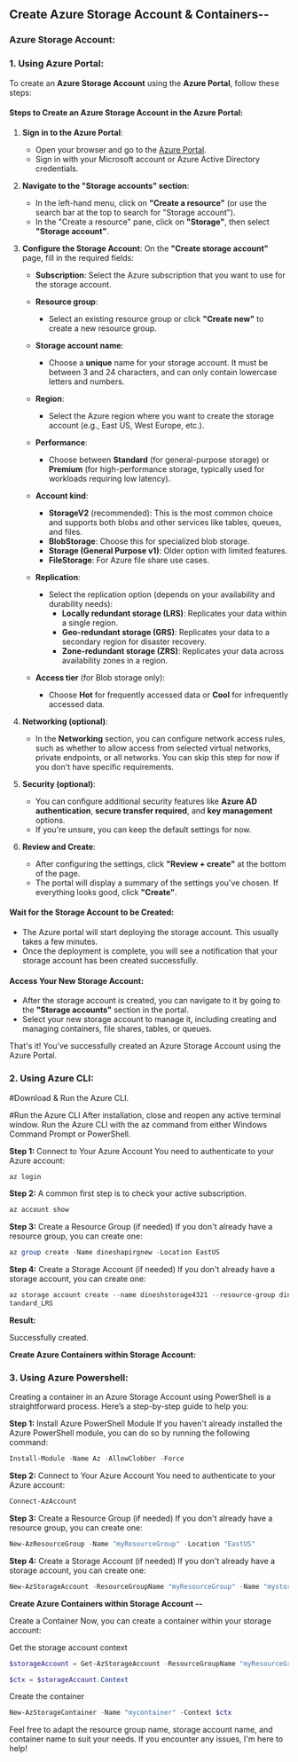 ## Create Azure Storage Account & Containers--

### Azure Storage Account:

### 1. Using Azure Portal:

To create an **Azure Storage Account** using the **Azure Portal**, follow these steps:

#### Steps to Create an Azure Storage Account in the Azure Portal:

1. **Sign in to the Azure Portal**:
   - Open your browser and go to the [Azure Portal](https://portal.azure.com).
   - Sign in with your Microsoft account or Azure Active Directory credentials.

2. **Navigate to the "Storage accounts" section**:
   - In the left-hand menu, click on **"Create a resource"** (or use the search bar at the top to search for "Storage account").
   - In the "Create a resource" pane, click on **"Storage"**, then select **"Storage account"**.

3. **Configure the Storage Account**:
   On the **"Create storage account"** page, fill in the required fields:

   - **Subscription**: Select the Azure subscription that you want to use for the storage account.
   
   - **Resource group**:
     - Select an existing resource group or click **"Create new"** to create a new resource group.
   
   - **Storage account name**:
     - Choose a **unique** name for your storage account. It must be between 3 and 24 characters, and can only contain lowercase letters and numbers.
   
   - **Region**:
     - Select the Azure region where you want to create the storage account (e.g., East US, West Europe, etc.).
   
   - **Performance**:
     - Choose between **Standard** (for general-purpose storage) or **Premium** (for high-performance storage, typically used for workloads requiring low latency).
   
   - **Account kind**:
     - **StorageV2** (recommended): This is the most common choice and supports both blobs and other services like tables, queues, and files.
     - **BlobStorage**: Choose this for specialized blob storage.
     - **Storage (General Purpose v1)**: Older option with limited features.
     - **FileStorage**: For Azure file share use cases.

   - **Replication**:
     - Select the replication option (depends on your availability and durability needs):
       - **Locally redundant storage (LRS)**: Replicates your data within a single region.
       - **Geo-redundant storage (GRS)**: Replicates your data to a secondary region for disaster recovery.
       - **Zone-redundant storage (ZRS)**: Replicates your data across availability zones in a region.
   
   - **Access tier** (for Blob storage only):
     - Choose **Hot** for frequently accessed data or **Cool** for infrequently accessed data.

4. **Networking (optional)**:
   - In the **Networking** section, you can configure network access rules, such as whether to allow access from selected virtual networks, private endpoints, or all networks. You can skip this step for now if you don't have specific requirements.

5. **Security (optional)**:
   - You can configure additional security features like **Azure AD authentication**, **secure transfer required**, and **key management** options.
   - If you're unsure, you can keep the default settings for now.

6. **Review and Create**:
   - After configuring the settings, click **"Review + create"** at the bottom of the page.
   - The portal will display a summary of the settings you've chosen. If everything looks good, click **"Create"**.

#### Wait for the Storage Account to be Created:
- The Azure portal will start deploying the storage account. This usually takes a few minutes.
- Once the deployment is complete, you will see a notification that your storage account has been created successfully.

#### Access Your New Storage Account:
- After the storage account is created, you can navigate to it by going to the **"Storage accounts"** section in the portal.
- Select your new storage account to manage it, including creating and managing containers, file shares, tables, or queues.

That's it! You've successfully created an Azure Storage Account using the Azure Portal. 


### 2. Using Azure CLI:

#Download & Run the Azure CLI. 

#Run the Azure CLI After installation, close and reopen any active terminal window. Run the Azure CLI with the az command from either Windows Command Prompt or PowerShell. 

**Step 1:** Connect to Your Azure Account You need to authenticate to your Azure account:
```powershell
az login 
```
**Step 2:** A common first step is to check your active subscription. 
```powershell
az account show
```
**Step 3:** Create a Resource Group (if needed) If you don't already have a resource group, you can create one:
```powershell
az group create -Name dineshapirgnew -Location EastUS 
```
**Step 4:** Create a Storage Account (if needed) If you don't already have a storage account, you can create one:
```powershell
az storage account create --name dineshstorage4321 --resource-group dineshapirgnew --location eastus --sku S
tandard_LRS
```
**Result:**

Successfully created.

**Create Azure Containers within Storage Account:**



### 3. Using Azure Powershell:

Creating a container in an Azure Storage Account using PowerShell is a straightforward process. Here’s a step-by-step guide to help you:

**Step 1:** Install Azure PowerShell Module If you haven't already installed the Azure PowerShell module, you can do so by running the following command:
```powershell
Install-Module -Name Az -AllowClobber -Force 
```
**Step 2:** Connect to Your Azure Account You need to authenticate to your Azure account:
```powershell
Connect-AzAccount 
```
**Step 3:** Create a Resource Group (if needed) If you don't already have a resource group, you can create one:
```powershell
New-AzResourceGroup -Name "myResourceGroup" -Location "EastUS" 
```
**Step 4:** Create a Storage Account (if needed) If you don't already have a storage account, you can create one:
```powershell
New-AzStorageAccount -ResourceGroupName "myResourceGroup" -Name "mystorageaccount" -Location "EastUS" -SkuName "Standard_LRS"
```
**Create Azure Containers within Storage Account --**

Create a Container Now, you can create a container within your storage account:

Get the storage account context
```powershell
$storageAccount = Get-AzStorageAccount -ResourceGroupName "myResourceGroup" -Name "mystorageaccount"
```
```powershell
$ctx = $storageAccount.Context
```
Create the container
```powershell
New-AzStorageContainer -Name "mycontainer" -Context $ctx
```

Feel free to adapt the resource group name, storage account name, and container name to suit your needs. If you encounter any issues, I'm here to help!

